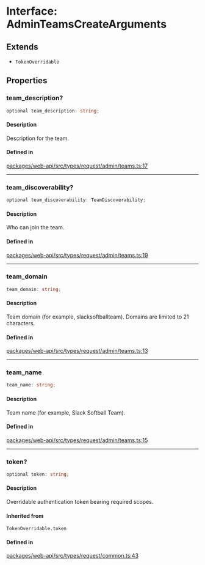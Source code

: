 # Interface: AdminTeamsCreateArguments

## Extends

- `TokenOverridable`

## Properties

### team\_description?

```ts
optional team_description: string;
```

#### Description

Description for the team.

#### Defined in

[packages/web-api/src/types/request/admin/teams.ts:17](https://github.com/slackapi/node-slack-sdk/blob/c15385ef93ccdde9702f52f7d1f445999203d794/packages/web-api/src/types/request/admin/teams.ts#L17)

***

### team\_discoverability?

```ts
optional team_discoverability: TeamDiscoverability;
```

#### Description

Who can join the team.

#### Defined in

[packages/web-api/src/types/request/admin/teams.ts:19](https://github.com/slackapi/node-slack-sdk/blob/c15385ef93ccdde9702f52f7d1f445999203d794/packages/web-api/src/types/request/admin/teams.ts#L19)

***

### team\_domain

```ts
team_domain: string;
```

#### Description

Team domain (for example, slacksoftballteam). Domains are limited to 21 characters.

#### Defined in

[packages/web-api/src/types/request/admin/teams.ts:13](https://github.com/slackapi/node-slack-sdk/blob/c15385ef93ccdde9702f52f7d1f445999203d794/packages/web-api/src/types/request/admin/teams.ts#L13)

***

### team\_name

```ts
team_name: string;
```

#### Description

Team name (for example, Slack Softball Team).

#### Defined in

[packages/web-api/src/types/request/admin/teams.ts:15](https://github.com/slackapi/node-slack-sdk/blob/c15385ef93ccdde9702f52f7d1f445999203d794/packages/web-api/src/types/request/admin/teams.ts#L15)

***

### token?

```ts
optional token: string;
```

#### Description

Overridable authentication token bearing required scopes.

#### Inherited from

`TokenOverridable.token`

#### Defined in

[packages/web-api/src/types/request/common.ts:43](https://github.com/slackapi/node-slack-sdk/blob/c15385ef93ccdde9702f52f7d1f445999203d794/packages/web-api/src/types/request/common.ts#L43)
